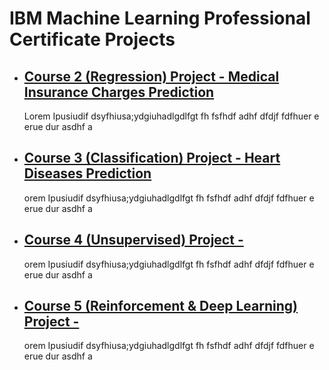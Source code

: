 # IBM Machine Learning Professional Certificate Projects

- ## [Course 2 (Regression) Project - Medical Insurance Charges Prediction](https://github.com/1brahimmohamed/IBM-Machine-Learning/tree/master/Course%202%20-%20Supervised%20ML%20(Regression)/Project)

    Lorem Ipusiudif dsyfhiusa;ydgiuhadlgdlfgt fh fsfhdf adhf dfdjf fdfhuer e erue dur asdhf a

- ## [Course 3 (Classification) Project - Heart Diseases Prediction](https://github.com1brahimmohamed/IBM-Machine-Learning/tree/master/Course%203%20-%20Supervised%20ML%20(Classification))

    orem Ipusiudif dsyfhiusa;ydgiuhadlgdlfgt fh fsfhdf adhf dfdjf fdfhuer e erue dur asdhf a

- ## [Course 4 (Unsupervised) Project - ]()

    orem Ipusiudif dsyfhiusa;ydgiuhadlgdlfgt fh fsfhdf adhf dfdjf fdfhuer e erue dur asdhf a

- ## [Course 5 (Reinforcement & Deep Learning) Project - ]()
    orem Ipusiudif dsyfhiusa;ydgiuhadlgdlfgt fh fsfhdf adhf dfdjf fdfhuer e erue dur asdhf a